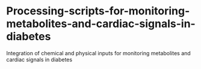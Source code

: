 # Processing-scripts-for-monitoring-metabolites-and-cardiac-signals-in-diabetes
Integration of chemical and physical inputs for monitoring metabolites and cardiac signals in diabetes
